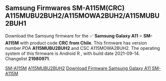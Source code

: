 <h2>Samsung Firmwares SM-A115M(CRC) A115MUBU2BUH2/A115MOWA2BUH2/A115MUBU2BUH1</h2>
Download the Samsung firmware for the ✅ <strong>Samsung Galaxy A11 </strong> ⭐ <strong>SM-A115M</strong> with product code <strong>CRC</strong> <strong> from Chile</strong>. This firmware has version number PDA <strong>A115MUBU2BUH2</strong> and CSC A115MOWA2BUH2. The operating system of this firmware is Android R , with build date 2021-09-14. Changelist <strong>21980971</strong>.


[SM-A115M](https://samfirm.shop/samsung/model/SM-A115M)
[A115MUBU2BUH2](https://samfirm.shop/samsung/pda/A115MUBU2BUH2)
[Download Firmware Samsung Galaxy A11 SM-A115M](https://samfirm.shop/samsung/firmware/456075)
